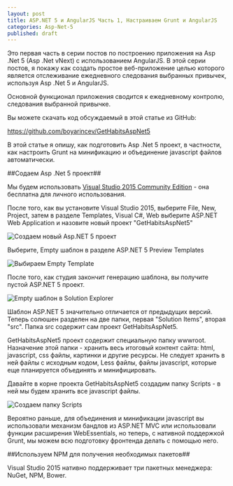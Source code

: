 ```yaml
---
layout: post
title: ASP.NET 5 и AngularJS Часть 1, Настраиваем Grunt и AngularJS
categories: Asp-Net-5
published: draft
---
```


Это первая часть в серии постов по построению приложения на Asp .Net 5 (Asp .Net vNext) с использованием AngularJS. В этой серии постов, я покажу как создать простое веб-приложение целью которого является отслеживание ежедневного следования выбранных привычек, используя Asp .Net 5 и AngularJS.

Основной функционал приложения сводится к ежедневному контролю, следования выбранной привычке.

Вы можете скачать код обсуждаемый в этой статье из GitHub:

https://github.com/boyarincev/GetHabitsAspNet5

В этой статье я опишу, как подготовить Asp .Net 5 проект, в частности, как настроить Grunt на минификацию и объединение javascript файлов автоматически.

##Содаем Asp .Net 5 проект##

Мы будем использовать [Visual Studio 2015 Community Edition](https://www.visualstudio.com/downloads/download-visual-studio-vs) - она бесплатна для личного использования.

После того, как вы установите Visual Studio 2015, выберите File, New, Project, затем в разделе Templates, Visual C#, Web выберите ASP.NET Web Application и назовите новый проект "GetHabitsAspNet5"

![Создаем новый Asp.NET 5 проект](/images/asp-net-5/part1/create-new-project.jpeg)

Выберите, Empty шаблон в разделе ASP.NET 5 Preview Templates

![Выбираем Empty Template](/images/asp-net-5/part1/choose-empty-template.jpeg)

После того, как студия закончит генерацию шаблона, вы получите пустой ASP.NET 5 проект.

![Empty шаблон в Solution Explorer](/images/asp-net-5/part1/empty-project-sol-explorer.jpeg)

Шаблон ASP.NET 5 значительно отличается от предыдущих версий. Теперь солюшен разделен на две папки, первая "Solution Items", вторая "src". Папка src содержит сам проект GetHabitsAspNet5.

GetHabitsAspNet5 проект содержит специальную папку wwwroot. Назначение этой папки - хранить весь итоговый контент сайта: html, javascript, css файлы, картинки и другие ресурсы. Не следует хранить в ней файлы с исходным кодом, Less файлы, файлы javascript, которые еще планируется объединять и минифицировать.

Давайте в корне проекта GetHabitsAspNet5 создадим папку Scripts - в ней мы будем хранить все javascript файлы.

![Создаем папку Scripts](/images/asp-net-5/part1/script-folder.jpeg)

Вероятно раньше, для объединения и минификации javascript вы использовали механизм бандлов из ASP.NET MVC или использовали функции расширения WebEssentials, но теперь, с нативной поддержкой Grunt, мы можем всю подготовку фронтенда делать с помощью него.

##Используем NPM для получения необходимых пакетов##

Visual Studio 2015 нативно поддерживает три пакетных менеджера: NuGet, NPM, Bower.

